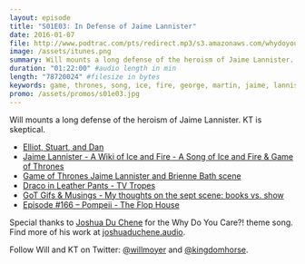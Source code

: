 ```yaml
---
layout: episode
title: "S01E03: In Defense of Jaime Lannister"
date: 2016-01-07
file: http://www.podtrac.com/pts/redirect.mp3/s3.amazonaws.com/whydoyoucare.fm/Why+Do+You+Care+-+S01E03.mp3
image: /assets/itunes.png
summary: Will mounts a long defense of the heroism of Jaime Lannister. KT is skeptical.
duration: "01:22:00" #audio length in min
length: "78720024" #filesize in bytes
keywords: game, thrones, song, ice, fire, george, martin, jaime, lannister, stark, cersei, tyrion
promo: /assets/promos/s01e03.jpg
---
```


Will mounts a long defense of the heroism of Jaime Lannister. KT is skeptical.

<ul>
<li><a href="http://www.flophousepodcast.com/">Elliot, Stuart, and Dan</a></li>
<li><a href="http://awoiaf.westeros.org/index.php/Jaime_Lannister">Jaime Lannister - A Wiki of Ice and Fire - A Song of Ice and Fire &amp; Game of Thrones</a></li>
<li><a href="https://www.youtube.com/watch?v=rBb3Q8VdYas">Game of Thrones Jaime Lannister and Brienne Bath scene</a></li>
<li><a href="http://tvtropes.org/pmwiki/pmwiki.php/Main/DracoInLeatherPants">Draco in Leather Pants - TV Tropes</a></li>
<li><a href="http://gotgifsandmusings.tumblr.com/post/119606279755/my-thoughts-on-the-sept-scene-books-vs-show">GoT Gifs &amp; Musings - My thoughts on the sept scene: books vs. show</a></li>
<li><a href="http://www.flophousepodcast.com/2014/11/858/">Episode #166 &#8211; Pompeii - The Flop House</a></li>
</ul>

Special thanks to [Joshua Du Chene](http://joshuaduchene.audio) for the Why Do You Care?! theme song. Find more of his work at [joshuaduchene.audio](http://joshuaduchene.audio).

Follow Will and KT on Twitter: [@willmoyer](https://twitter.com/willmoyer) and [@kingdomhorse](https://twitter.com/kingdomhorse). 